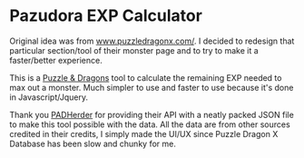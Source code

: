 Pazudora EXP Calculator
===================
Original idea was from www.puzzledragonx.com/. I decided to redesign that particular section/tool of their monster page and to try to make it a faster/better experience.

This is a [Puzzle & Dragons](http://www.gunghoonline.com/games/puzzle-dragons/) tool to calculate the remaining EXP needed to max out a monster. Much simpler to use and faster to use because it's done in Javascript/Jquery.

Thank you [PADHerder](https://www.padherder.com/) for providing their API with a neatly packed JSON file to make this tool possible with the data. All the data are from other sources credited in their credits, I simply made the UI/UX since Puzzle Dragon X Database has been slow and chunky for me.
